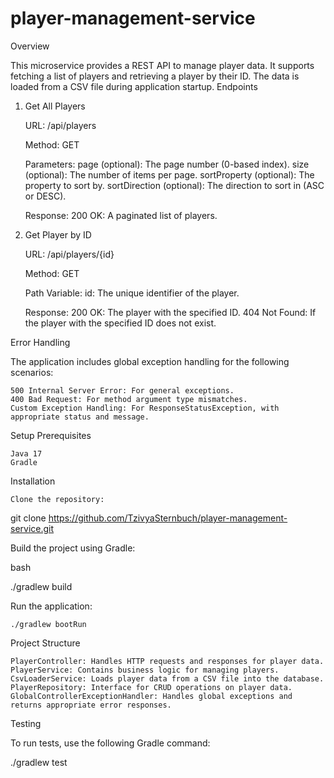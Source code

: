 # player-management-service

Overview

This microservice provides a REST API to manage player data. It supports fetching a list of players and retrieving a player by their ID. The data is loaded from a CSV file during application startup.
Endpoints
1. Get All Players

   URL: /api/players

   Method: GET

   Parameters:
   page (optional): The page number (0-based index).
   size (optional): The number of items per page.
   sortProperty (optional): The property to sort by.
   sortDirection (optional): The direction to sort in (ASC or DESC).

   Response:
   200 OK: A paginated list of players.

2. Get Player by ID

   URL: /api/players/{id}

   Method: GET

   Path Variable:
   id: The unique identifier of the player.

   Response:
   200 OK: The player with the specified ID.
   404 Not Found: If the player with the specified ID does not exist.

Error Handling

The application includes global exception handling for the following scenarios:

    500 Internal Server Error: For general exceptions.
    400 Bad Request: For method argument type mismatches.
    Custom Exception Handling: For ResponseStatusException, with appropriate status and message.

Setup
Prerequisites

    Java 17
    Gradle

Installation

    Clone the repository:

    

git clone https://github.com/TzivyaSternbuch/player-management-service.git

Build the project using Gradle:

bash

./gradlew build

Run the application:


    ./gradlew bootRun


Project Structure

    PlayerController: Handles HTTP requests and responses for player data.
    PlayerService: Contains business logic for managing players.
    CsvLoaderService: Loads player data from a CSV file into the database.
    PlayerRepository: Interface for CRUD operations on player data.
    GlobalControllerExceptionHandler: Handles global exceptions and returns appropriate error responses.

Testing

To run tests, use the following Gradle command:


   ./gradlew test

